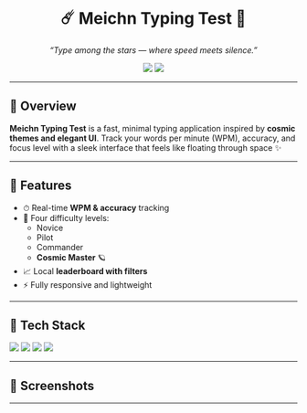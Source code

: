 <h1 align="center">☄️ Meichn Typing Test 🚀</h1>
<p align="center"><i>“Type among the stars — where speed meets silence.”</i></p>

<p align="center">
  <img src="https://img.shields.io/badge/Speed-WPM%20Tracker-FFC1E3?style=for-the-badge" />
  <img src="https://img.shields.io/badge/Made_with-Vanilla_JS-4FC08D?style=for-the-badge&logo=javascript&logoColor=white" />
</p>

---

## 🌠 Overview

**Meichn Typing Test** is a fast, minimal typing application inspired by **cosmic themes and elegant UI**. Track your words per minute (WPM), accuracy, and focus level with a sleek interface that feels like floating through space ✨

---

## 🚀 Features

- ⏱ Real-time **WPM & accuracy** tracking
- 🌌 Four difficulty levels:
  - Novice
  - Pilot
  - Commander
  - **Cosmic Master** 🪐
- 📈 Local **leaderboard with filters**
- ⚡ Fully responsive and lightweight

---

## 🎨 Tech Stack

<p>
  <img src="https://img.shields.io/badge/HTML-E34F26?style=for-the-badge&logo=html5&logoColor=white"/>
  <img src="https://img.shields.io/badge/CSS-1572B6?style=for-the-badge&logo=css3&logoColor=white"/>
  <img src="https://img.shields.io/badge/Tailwind-38B2AC?style=for-the-badge&logo=tailwind-css&logoColor=white"/>
  <img src="https://img.shields.io/badge/JavaScript-F7DF1E?style=for-the-badge&logo=javascript&logoColor=black"/>
</p>

---

## 📸 Screenshots

---
